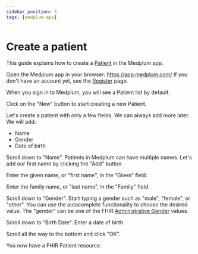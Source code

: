 ```yaml
---
sidebar_position: 5
tags: [medplum-app]
---
```


# Create a patient

This guide explains how to create a [Patient](../../api/fhir/resources/patient) in the Medplum app.

Open the Medplum app in your browser: https://app.medplum.com/ If you don't have an account yet, see the [Register](./register) page.

When you sign in to Medplum, you will see a Patient list by default.

Click on the "New" button to start creating a new Patient.

Let's create a patient with only a few fields. We can always add more later. We will add:

- Name
- Gender
- Date of birth

Scroll down to "Name". Patients in Medplum can have multiple names. Let's add our first name by clicking the "Add" button.

Enter the given name, or "first name", in the "Given" field.

Enter the family name, or "last name", in the "Family" field.

Scroll down to "Gender". Start typing a gender such as "male", "female", or "other". You can use the autocomplete functionality to choose the desired value. The "gender" can be one of the FHIR [Administrative Gender](https://www.hl7.org/fhir/valueset-administrative-gender.html) values.

Scroll down to "Birth Date". Enter a date of birth.

Scroll all the way to the bottom and click "OK".

You now have a FHIR Patient resource.
